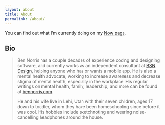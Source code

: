 ```yaml
---
layout: about
title: About
permalink: /about/
---
```


You can find out what I’m currently doing on my [Now page](/now/).


## Bio

> Ben Norris has a couple decades of experience coding and designing software, and currently works as an independent consultant at [BSN Design](https://bsn.design), helping anyone who has or wants a mobile app. He is also a mental health advocate, working to increase awareness and decrease stigma of mental health, especially in the workplace. His regular writings on mental health, family, leadership, and more can be found at [bennorris.com](https://bennorris.com).
> 
> He and his wife live in Lehi, Utah with their seven children, ages 17 down to toddler, whom they have been homeschooling since before it was cool. His hobbies include sketchnoting and wearing noise-cancelling headphones around the house.

